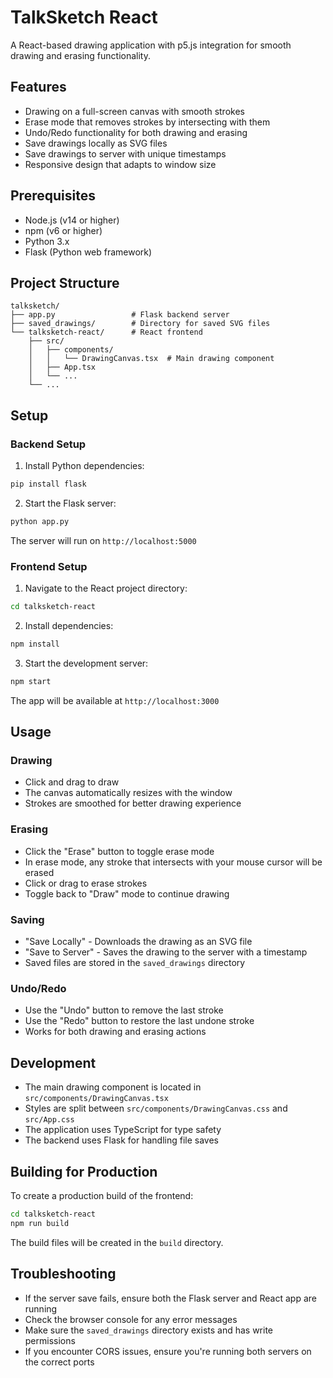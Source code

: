 # TalkSketch React

A React-based drawing application with p5.js integration for smooth drawing and erasing functionality.

## Features

- Drawing on a full-screen canvas with smooth strokes
- Erase mode that removes strokes by intersecting with them
- Undo/Redo functionality for both drawing and erasing
- Save drawings locally as SVG files
- Save drawings to server with unique timestamps
- Responsive design that adapts to window size

## Prerequisites

- Node.js (v14 or higher)
- npm (v6 or higher)
- Python 3.x
- Flask (Python web framework)

## Project Structure

```
talksketch/
├── app.py                 # Flask backend server
├── saved_drawings/        # Directory for saved SVG files
└── talksketch-react/      # React frontend
    ├── src/
    │   ├── components/
    │   │   └── DrawingCanvas.tsx  # Main drawing component
    │   ├── App.tsx
    │   └── ...
    └── ...
```

## Setup

### Backend Setup

1. Install Python dependencies:
```bash
pip install flask
```

2. Start the Flask server:
```bash
python app.py
```
The server will run on `http://localhost:5000`

### Frontend Setup

1. Navigate to the React project directory:
```bash
cd talksketch-react
```

2. Install dependencies:
```bash
npm install
```

3. Start the development server:
```bash
npm start
```
The app will be available at `http://localhost:3000`

## Usage

### Drawing
- Click and drag to draw
- The canvas automatically resizes with the window
- Strokes are smoothed for better drawing experience

### Erasing
- Click the "Erase" button to toggle erase mode
- In erase mode, any stroke that intersects with your mouse cursor will be erased
- Click or drag to erase strokes
- Toggle back to "Draw" mode to continue drawing

### Saving
- "Save Locally" - Downloads the drawing as an SVG file
- "Save to Server" - Saves the drawing to the server with a timestamp
- Saved files are stored in the `saved_drawings` directory

### Undo/Redo
- Use the "Undo" button to remove the last stroke
- Use the "Redo" button to restore the last undone stroke
- Works for both drawing and erasing actions

## Development

- The main drawing component is located in `src/components/DrawingCanvas.tsx`
- Styles are split between `src/components/DrawingCanvas.css` and `src/App.css`
- The application uses TypeScript for type safety
- The backend uses Flask for handling file saves

## Building for Production

To create a production build of the frontend:

```bash
cd talksketch-react
npm run build
```

The build files will be created in the `build` directory.

## Troubleshooting

- If the server save fails, ensure both the Flask server and React app are running
- Check the browser console for any error messages
- Make sure the `saved_drawings` directory exists and has write permissions
- If you encounter CORS issues, ensure you're running both servers on the correct ports